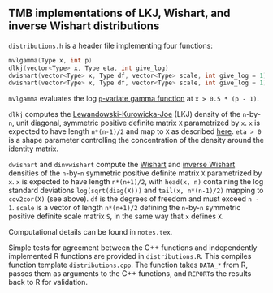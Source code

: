 ## TMB implementations of LKJ, Wishart, and inverse Wishart distributions

`distributions.h` is a header file implementing four functions:

```cpp
mvlgamma(Type x, int p)
dlkj(vector<Type> x, Type eta, int give_log)
dwishart(vector<Type> x, Type df, vector<Type> scale, int give_log = 1)
dwishart(vector<Type> x, Type df, vector<Type> scale, int give_log = 1)
```

`mvlgamma` evaluates the log 
[`p`-variate gamma function](https://en.wikipedia.org/wiki/Multivariate_gamma_function) 
at `x > 0.5 * (p - 1)`.

`dlkj` computes the
[Lewandowski-Kurowicka-Joe](https://mc-stan.org/docs/2_27/functions-reference/lkj-correlation.html)
(LKJ) density of the `n`-by-`n`, unit diagonal, symmetric positive
definite matrix `X` parametrized by `x`. `x` is expected to have
length `n*(n-1)/2` and map to `X` as described
[here](https://kaskr.github.io/adcomp/classUNSTRUCTURED__CORR__t.html). 
`eta > 0` is a shape parameter controlling the concentration of the 
density around the identity matrix.

`dwishart` and `dinvwishart` compute the 
[Wishart](https://mc-stan.org/docs/2_27/functions-reference/wishart-distribution.html) 
and 
[inverse Wishart](https://mc-stan.org/docs/2_27/functions-reference/inverse-wishart-distribution.html) 
densities of the `n`-by-`n` symmetric positive definite matrix `X` 
parametrized by `x`. `x` is expected to have length `n*(n+1)/2`, 
with `head(x, n)` containing the log standard deviations `log(sqrt(diag(X)))` 
and `tail(x, n*(n-1)/2)` mapping to `cov2cor(X)` (see above). 
`df` is the degrees of freedom and must exceed `n - 1`. `scale` 
is a vector of length `n*(n+1)/2` defining the `n`-by-`n` symmetric 
positive definite scale matrix `S`, in the same way that `x` defines `X`.

Computational details can be found in `notes.tex`.

Simple tests for agreement between the C++ functions and independently 
implemented R functions are provided in `distributions.R`. This compiles 
function template `distributions.cpp`. The function takes `DATA_*` from R, 
passes them as arguments to the C++ functions, and `REPORT`s the results 
back to R for validation.
